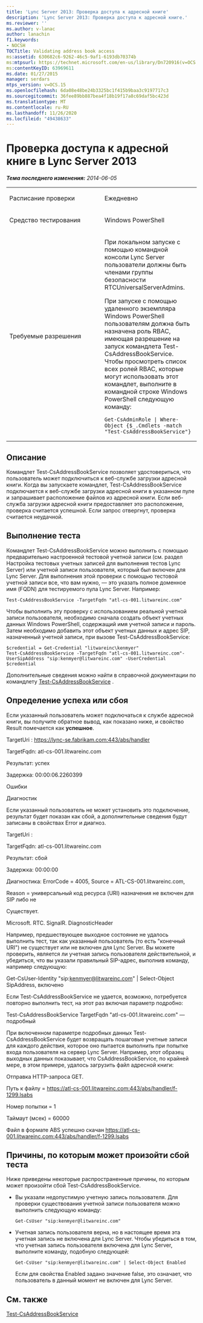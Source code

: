 ```yaml
---
title: 'Lync Server 2013: Проверка доступа к адресной книге'
description: 'Lync Server 2013: Проверка доступа к адресной книге.'
ms.reviewer: ''
ms.author: v-lanac
author: lanachin
f1.keywords:
- NOCSH
TOCTitle: Validating address book access
ms:assetid: 630682c6-9262-46c5-9af1-6193db70374b
ms:mtpsurl: https://technet.microsoft.com/en-us/library/Dn720916(v=OCS.15)
ms:contentKeyID: 63969611
ms.date: 01/27/2015
manager: serdars
mtps_version: v=OCS.15
ms.openlocfilehash: 6da08e48be24b3325bc1f415b9baa3c9197717c3
ms.sourcegitcommit: 36fee89bb887bea4f18b19f17a8c69daf5bc423d
ms.translationtype: MT
ms.contentlocale: ru-RU
ms.lasthandoff: 11/26/2020
ms.locfileid: "49438633"
---
```

# <a name="validating-address-book-access-in-lync-server-2013"></a>Проверка доступа к адресной книге в Lync Server 2013

<div data-xmlns="http://www.w3.org/1999/xhtml">

<div class="topic" data-xmlns="http://www.w3.org/1999/xhtml" data-msxsl="urn:schemas-microsoft-com:xslt" data-cs="https://msdn.microsoft.com/">

<div data-asp="https://msdn2.microsoft.com/asp">



</div>

<div id="mainSection">

<div id="mainBody">

<span> </span>

_**Тема последнего изменения:** 2014-06-05_


<table>
<colgroup>
<col style="width: 50%" />
<col style="width: 50%" />
</colgroup>
<tbody>
<tr class="odd">
<td><p>Расписание проверки</p></td>
<td><p>Ежедневно</p></td>
</tr>
<tr class="even">
<td><p>Средство тестирования</p></td>
<td><p>Windows PowerShell</p></td>
</tr>
<tr class="odd">
<td><p>Требуемые разрешения</p></td>
<td><p>При локальном запуске с помощью командной консоли Lync Server пользователи должны быть членами группы безопасности RTCUniversalServerAdmins.</p>
<p>При запуске с помощью удаленного экземпляра Windows PowerShell пользователям должна быть назначена роль RBAC, имеющая разрешение на запуск командлета Test-CsAddressBookService. Чтобы просмотреть список всех ролей RBAC, которые могут использовать этот командлет, выполните в командной строке Windows PowerShell следующую команду:</p>
<pre><code>Get-CsAdminRole | Where-Object {$_.Cmdlets -match &quot;Test-CsAddressBookService&quot;}</code></pre></td>
</tr>
</tbody>
</table>


<div>

## <a name="description"></a>Описание

Командлет Test-CsAddressBookService позволяет удостовериться, что пользователь может подключиться к веб-службе загрузки адресной книги. Когда вы запускаете командлет, Test-CsAddressBookService подключается к веб-службе загрузки адресной книги в указанном пуле и запрашивает расположение файлов из адресной книги. Если веб-служба загрузки адресной книги предоставляет это расположение, проверка считается успешной. Если запрос отвергнут, проверка считается неудачной.

</div>

<div>

## <a name="running-the-test"></a>Выполнение теста

Командлет Test-CsAddressBookService можно выполнить с помощью предварительно настроенной тестовой учетной записи (см. раздел Настройка тестовых учетных записей для выполнения тестов Lync Server) или учетной записи пользователя, который был включен для Lync Server. Для выполнения этой проверки с помощью тестовой учетной записи все, что вам нужно, — это указать полное доменное имя (FQDN) для тестируемого пула Lync Server. Например:

    Test-CsAddressBookService -TargetFqdn "atl-cs-001.litwareinc.com"

Чтобы выполнить эту проверку с использованием реальной учетной записи пользователя, необходимо сначала создать объект учетных данных Windows PowerShell, содержащий имя учетной записи и пароль. Затем необходимо добавить этот объект учетных данных и адрес SIP, назначенный учетной записи, при вызове Test-CsAddressBookService:

    $credential = Get-Credential "litwareinc\kenmyer"
    Test-CsAddressBookService -TargetFqdn "atl-cs-001.litwareinc.com"-UserSipAddress "sip:kenmyer@litwareinc.com" -UserCredential $credential

Дополнительные сведения можно найти в справочной документации по командлету [Test-CsAddressBookService](https://docs.microsoft.com/powershell/module/skype/Test-CsAddressBookService) .

</div>

<div>

## <a name="determining-success-or-failure"></a>Определение успеха или сбоя

Если указанный пользователь может подключаться к службе адресной книги, вы получите обратное вывод, как показано ниже, и свойство Result помечается как **успешное**.

TargetUri : https://lync-se.fabrikam.com:443/abs/handler

TargetFqdn: atl-cs-001.litwareinc.com

Результат: успех

Задержка: 00:00:06.2260399

Ошибки

Диагностик

Если указанный пользователь не может установить это подключение, результат будет показан как сбой, а дополнительные сведения будут записаны в свойствах Error и диагноз.

TargetUri :

TargetFqdn: atl-cs-001.litwareinc.com

Результат: сбой

Задержка: 00:00:00

Диагностика: ErrorCode = 4005, Source = ATL-CS-001.litwareinc.com,

Reason = универсальный код ресурса (URI) назначения не включен для SIP либо не

Существует.

Microsoft. RTC. SignalR. DiagnosticHeader

Например, предшествующее выходное состояние не удалось выполнить тест, так как указанный пользователь (то есть "конечный URI") не существует или не включен для Lync Server. Вы можете проверить, является ли учетная запись пользователя действительной, и убедиться, что вы указали правильный SIP-адрес, выполнив команду, например следующую:

Get-CsUser-Identity "sip:kenmyer@litwareinc.com" | Select-Object SipAddress, включено

Если Test-CsAddressBookService не удается, возможно, потребуется повторно выполнить тест, на этот раз включая параметр подробно:

Test-CsAddressBookService TargetFqdn "atl-cs-001.litwareinc.com" — подробный

При включенном параметре подробных данных Test-CsAddressBookService будет возвращать пошаговые учетные записи для каждого действия, которое оно пытается выполнить при попытке входа пользователя на сервер Lync Server. Например, этот образец выходных данных показывает, что CsAddressBookService, по крайней мере, в этом примере, удалось загрузить файл адресной книги:

Отправка HTTP-запроса GET.

Путь к файлу = https://atl-cs-001.litwareinc.com:443/abs/handler/f-1299.lsabs

Номер попытки = 1

Таймаут (мсек) = 60000

Файл в формате ABS успешно скачан https://atl-cs-001.litwareinc.com:443/abs/handler/f-1299.lsabs

</div>

<div>

## <a name="reasons-why-the-test-might-have-failed"></a>Причины, по которым может произойти сбой теста

Ниже приведены некоторые распространенные причины, по которым может произойти сбой Test-CsAddressBookService.

  - Вы указали недопустимую учетную запись пользователя. Для проверки существования учетной записи пользователя можно выполнить следующую команду:
    
        Get-CsUser "sip:kenmyer@litwareinc.com"

  - Учетная запись пользователя верна, но в настоящее время эта учетная запись не включена для Lync Server. Чтобы убедиться в том, что учетная запись пользователя включена для Lync Server, выполните команду, подобную следующей:
    
        Get-CsUser "sip:kenmyer@litwareinc.com" | Select-Object Enabled
    
    Если для свойства Enabled задано значение false, это означает, что пользователь в данный момент не включен для Lync Server.

</div>

<div>

## <a name="see-also"></a>См. также


[Test-CsAddressBookService](https://docs.microsoft.com/powershell/module/skype/Test-CsAddressBookService)  
  

</div>

</div>

<span> </span>

</div>

</div>

</div>

